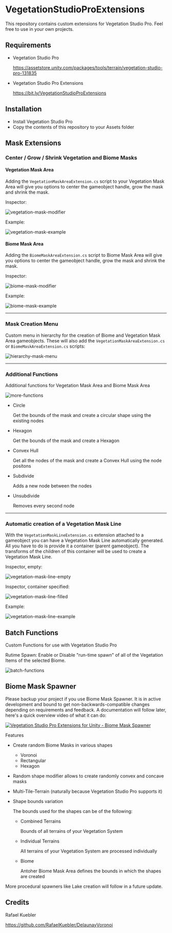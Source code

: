 # VegetationStudioProExtensions

This repository contains custom extensions for Vegetation Studio Pro. Feel free to use in your own projects.

## Requirements

* Vegetation Studio Pro

  https://assetstore.unity.com/packages/tools/terrain/vegetation-studio-pro-131835

* Vegetation Studio Pro Extensions

  https://bit.ly/VegetationStudioProExtensions

## Installation

* Install Vegetation Studio Pro
* Copy the contents of this repository to your Assets folder

## Mask Extensions

### Center / Grow / Shrink Vegetation and Biome Masks

#### Vegetation Mask Area

Adding the ```VegetationMaskAreaExtension.cs``` script to your Vegetation Mask Area will give you options to center the gameobject handle, grow the mask and shrink the mask.

Inspector:

![vegetation-mask-modifier](https://user-images.githubusercontent.com/10963432/53321440-ca526680-38d8-11e9-99ba-62faeb92a5fd.png)

Example:

![vegetation-mask-example](https://user-images.githubusercontent.com/10963432/53322065-8d876f00-38da-11e9-958a-f452a3149cc2.gif)


#### Biome Mask Area

Adding the ```BiomeMaskAreaExtension.cs``` script to Biome Mask Area will give you options to center the gameobject handle, grow the mask and shrink the mask.

Inspector:

![biome-mask-modifier](https://user-images.githubusercontent.com/10963432/53321441-ca526680-38d8-11e9-8a27-918483777045.png)

Example:

![biome-mask-example](https://user-images.githubusercontent.com/10963432/53323770-60898b00-38df-11e9-9842-284e784c54d2.gif)

---

### Mask Creation Menu

Custom menu in hierarchy for the creation of Biome and Vegetation Mask Area gameobjects. These will also add the ```VegetationMaskAreaExtension.cs``` or ```BiomeMaskAreaExtension.cs``` scripts:

![hierarchy-mask-menu](https://user-images.githubusercontent.com/10963432/53320727-c7ef0d00-38d6-11e9-9a72-59baae57face.png)

---

### Additional Functions

Additional functions for Vegetation Mask Area and Biome Mask Area

![more-functions](https://user-images.githubusercontent.com/10963432/72217536-8dfb1980-352f-11ea-8fa1-caaad2d66e1e.png)

* Circle

  Get the bounds of the mask and create a circular shape using the existing nodes

* Hexagon 
 
  Get the bounds of the mask and create a Hexagon

* Convex Hull

  Get all the nodes of the mask and create a Convex Hull using the node positons

* Subdivide

  Adds a new node between the nodes

* Unsubdivide

  Removes every second node

---

### Automatic creation of a Vegetation Mask Line

With the ```VegetationMaskLineExtension.cs``` extension attached to a gameobject you can have a Vegetation Mask Line automatically generated. All you have to do is provide it a container (parent gameobject). The transforms of the children of this container will be used to create a Vegetation Mask Line.

Inspector, empty:

![vegetation-mask-line-empty](https://user-images.githubusercontent.com/10963432/53391878-fb45a080-3997-11e9-8d9e-be9585445eb5.png)

Inspector, container specified:

![vegetation-mask-line-filled](https://user-images.githubusercontent.com/10963432/53391879-fed92780-3997-11e9-812d-34351fe3ed77.png)

Example:

![vegetation-mask-line-example](https://user-images.githubusercontent.com/10963432/53392096-aeae9500-3998-11e9-844d-83ae85d7c232.gif)

## Batch Functions

Custom Functions for use with Vegetation Studio Pro

Rutime Spawn: Enable or Disable "run-time spawn" of all of the Vegetation Items of the selected Biome.

![batch-functions](https://user-images.githubusercontent.com/10963432/72217509-30ff6380-352f-11ea-8235-417559de31a7.png)

## Biome Mask Spawner

Please backup your project if you use Biome Mask Spawner. It is in active development and bound to get non-backwards-compatible changes depending on requirements and feedback. A documentation will follow later, here's a quick overview video of what it can do:

[![Vegetation Studio Pro Extensions for Unity - Biome Mask Spawner](https://img.youtube.com/vi/n7Kzea4EPmg/0.jpg)](https://www.youtube.com/watch?v=n7Kzea4EPmg)

Features

* Create random Biome Masks in various shapes

  * Voronoi
  * Rectangular
  * Hexagon

* Random shape modifier allows to create randomly convex and concave masks
 
* Multi-Tile-Terrain (naturally because Vegetation Studio Pro supports it)

* Shape bounds variation

  The bounds used for the shapes can be of the following:

  * Combined Terrains
  
    Bounds of all terrains of your Vegetation System

  * Individual Terrains

    All terrains of your Vegetation System are processed individually

  * Biome

    Antoher Biome Mask Area defines the bounds in which the shapes are created


More procedural spawners like Lake creation will follow in a future update.


## Credits

Rafael Kuebler

https://github.com/RafaelKuebler/DelaunayVoronoi
